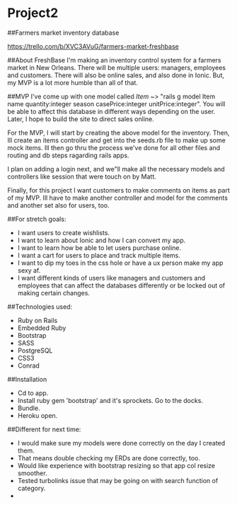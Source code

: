 # Project2
##Farmers market inventory database

https://trello.com/b/XVC3AVuG/farmers-market-freshbase

##About FreshBase
I'm making an inventory control system for a farmers market in New Orleans.
There will be multiple users: managers, employees and customers.
There will also be online sales, and also done in Ionic.
But, my MVP is a lot more humble than all of that.

##MVP
I've come up with one model called *Item* ~> 
"rails g model Item name quantity:integer season casePrice:integer unitPrice:integer". 
You will be able to affect this database in different ways depending on the user.
Later, I hope to build the site to direct sales online.

For the MVP, I will start by creating the above model for the inventory. 
Then, Ill create an items controller and get into the seeds.rb file to make up 
some mock items. Ill then go thru the process we've done for all other files 
and routing and db steps ragarding rails apps. 

I plan on adding a login next, and we"ll make all the necessary models and 
controllers like session that were touch on by Matt. 

Finally, for this project I want customers to make comments on items as part of 
my MVP. Ill have to make another controller and model for the comments and 
another set also for users, too.  

##For stretch goals: 
* I want users to create wishlists. 
* I want to learn about Ionic and how I can convert my app.
* I want to learn how be able to let users purchase online.
* I want a cart for users to place and track multiple items.
* I want to dip my toes in the css hole or have a ux person make my app sexy af.
* I want different kinds of users like managers and customers and employees that
can affect the databases differently or be locked out of making certain changes.

##Technologies used:
* Ruby on Rails
* Embedded Ruby 
* Bootstrap
* SASS
* PostgreSQL
* CSS3
* Conrad

##Installation
* Cd to app.
* Install ruby gem 'bootstrap' and it's sprockets. Go to the docks.
* Bundle. 
* Heroku open.

##Different for next time:
* I would make sure my models were done correctly on the day I created them.
* That means double checking my ERDs are done correctly, too.
* Would like experience with bootstrap resizing so that app col resize smoother.
* Tested turbolinks issue that may be going on with search function of category.
* 
